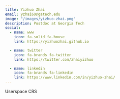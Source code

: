 ```yaml
---
title: Yizhuo Zhai
email: yzhai60@gatech.edu
image: "/images/yizhuo-zhai.png"
description: Postdoc at Georgia Tech
social:
  - name: www
    icon: fa-solid fa-house
    link: https://yizhuozhai.github.io

  - name: twitter
    icon: fa-brands fa-twitter
    link: https://twitter.com/zhaiyizhuo

  - name: linkedin
    icon: fa-brands fa-linkedin
    link: https://www.linkedin.com/in/yizhuo-zhai/
---
```


Userspace CRS
